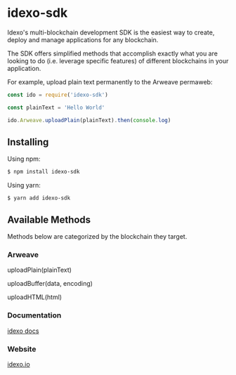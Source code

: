 # idexo-sdk

Idexo's multi-blockchain development SDK is the easiest way to create, deploy and manage applications for any blockchain. 

The SDK offers simplified methods that accomplish exactly what you are looking to do (i.e. leverage specific features) of different blockchains in your application.

For example, upload plain text permanently to the Arweave permaweb:

```javascript
const ido = require('idexo-sdk')

const plainText = 'Hello World'

ido.Arweave.uploadPlain(plainText).then(console.log)
```

## Installing

Using npm:

```bash
$ npm install idexo-sdk
```

Using yarn:
```
$ yarn add idexo-sdk
```

## Available Methods

Methods below are categorized by the blockchain they target.

### Arweave

uploadPlain(plainText)

uploadBuffer(data, encoding)

uploadHTML(html)

### Documentation

[idexo docs](https://idexo.gitbook.io/docs)

### Website

[idexo.io](https://idexo.io)





